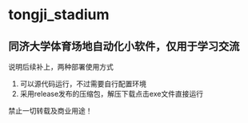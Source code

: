 # tongji_stadium
同济大学体育场地自动化小软件，仅用于学习交流
---
说明后续补上，两种部署使用方式
1. 可以源代码运行，不过需要自行配置环境
2. 采用release发布的压缩包，解压下载点击exe文件直接运行



禁止一切转载及商业用途！
